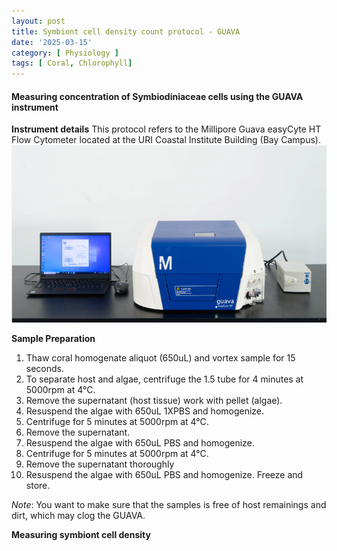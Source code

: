 ```yaml
---
layout: post
title: Symbiont cell density count protocol - GUAVA
date: '2025-03-15'
category: [ Physiology ]
tags: [ Coral, Chlorophyll]
---
```


#### Measuring concentration of Symbiodiniaceae cells using the GUAVA instrument

**Instrument details**
This protocol refers to the Millipore Guava easyCyte HT Flow Cytometer located at the URI Coastal Institute Building (Bay Campus).
![GUAVA.png](https://github.com/FScucchia-LabNotebooks/FScucchia_Putnam_Lab_Notebook/blob/master/images/GUAVA.png?raw=true)

**Sample Preparation**  
1. Thaw coral homogenate aliquot (650uL) and vortex sample for 15 seconds.
2. To separate host and algae, centrifuge the 1.5 tube for 4 minutes at 5000rpm at 4°C. 
3. Remove the supernatant (host tissue) work with pellet (algae).
4. Resuspend the algae with 650uL 1XPBS and homogenize.
5. Centrifuge for 5 minutes at 5000rpm at 4°C.
6. Remove the supernatant. 
7. Resuspend the algae with 650uL PBS and homogenize.
8. Centrifuge for 5 minutes at 5000rpm at 4°C.
9. Remove the supernatant thoroughly
10. Resuspend the algae with 650uL PBS and homogenize. Freeze and store. 

_Note_: You want to make sure that the samples is free of host remainings and dirt, which may clog the GUAVA.

**Measuring symbiont cell density**

